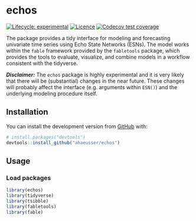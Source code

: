 
<!-- README.md is generated from README.Rmd. Please edit that file -->

# echos

<!-- badges: start -->

[![Lifecycle:
experimental](https://img.shields.io/badge/lifecycle-experimental-orange.svg)](https://www.tidyverse.org/lifecycle/#experimental)
[![Licence](https://img.shields.io/badge/licence-GPL--3-blue.svg)](https://www.gnu.org/licenses/gpl-3.0.en.html)
[![Codecov test
coverage](https://codecov.io/gh/ahaeusser/echos/branch/master/graph/badge.svg)](https://app.codecov.io/gh/ahaeusser/echos?branch=master)
<!-- badges: end -->

The package provides a tidy interface for modeling and forecasting
univariate time series using Echo State Networks (ESNs). The model works
within the `fable` framework provided by the `fabletools` package, which
provides the tools to evaluate, visualize, and combine models in a
workflow consistent with the tidyverse.

***Disclaimer:*** The `echos` package is highly experimental and it is
very likely that there will be (substantial) changes in the near future.
These changes will probably affect the interface (e.g. arguments within
`ESN()`) and the underlying modeling procedure itself.

## Installation

You can install the development version from
[GitHub](https://github.com/) with:

``` r
# install.packages("devtools")
devtools::install_github("ahaeusser/echos")
```

## Usage

### Load packages

``` r
library(echos)
library(tidyverse)
library(tsibble)
library(fabletools)
library(fable)
```

<!-- ### Prepare data -->
<!-- The dataset `m4_monthly` is a monthly `tsibble` contains the time series with the ID `"M10960"` from the M4 Forecasting Competition. The first 300 observations are used for model training and last 24 observations are used for testing (hold-out data). -->
<!-- ```{r data} -->
<!-- # Split data into training and testing -->
<!-- data_train <- m4_monthly %>% -->
<!--   slice_head(n = 300) -->
<!-- data_train -->
<!-- data_test <- m4_monthly %>% -->
<!--   slice_tail(n = 24) -->
<!-- data_test -->
<!-- ``` -->
<!-- ### Model -->
<!-- The function `fabletools::model()` is used to automatically train an ESN to the time series data. The object `mdl` is a `mable` containing the trained ESN. -->
<!-- ```{r model} -->
<!-- # Automatic model training of ESN -->
<!-- mdl <- data_train %>% -->
<!--   model("ESN" = ESN(value)) -->
<!-- mdl -->
<!-- ``` -->
<!-- The function `report` is used to get a detailed summary of the trained ESN. From the output below, you get the following information about the trained model: -->
<!-- * Network size -->
<!--   * `Inputs`: The number of input variables -->
<!--   * `Reservoir`: The number of internal states (the reservoir is the hidden layer of an ESN) -->
<!--   * `Outputs`: The number of output variables (= response variables) -->
<!-- * Model inputs (from the output, you can see that two model inputs are used (one lag plus the intercept term)) -->
<!--   * `Constant`: Indicates whether an intercept term is used or not -->
<!--   * `Lags`: The lags of the output variable, which are used as model input -->
<!-- * Differences: First differences are calculated to achieve stationarity -->
<!-- * Scaling -->
<!--   * `Inputs`: The training data are scaled to the interval `(-1, 1)` -->
<!--   * `Random uniform`: The input weights matrix and the reservoir weight matrix are drawn from a random uniform distribution with interval `(-0.5, 0.5)` -->
<!-- * Hyperparameters: -->
<!--   * `alpha`: Leakage rate (smoothing parameter) -->
<!--   * `rho`: Spectral radius for scaling the reservoir weight matrix -->
<!--   * `lambda`: Regularization parameter for the ridge regression -->
<!--   * `density`: The density of the reservoir weight matrix -->
<!-- * Metrics: -->
<!--   * `df`: Effective Degrees of Freedom -->
<!--   * `aic`: Akaike Information Criterion -->
<!--   * `bic`: Bayesian Information Criterion -->
<!--   * `hq`: Hannan-Quinn Information Criterion -->
<!-- ```{r summary} -->
<!-- # Detailed report of ESN -->
<!-- mdl %>% -->
<!--   select(ESN) %>% -->
<!--   report() -->
<!-- ``` -->
<!-- ### Forecast -->
<!-- The function `fabletools::forecast()` is used to forecast the trained model 24-steps ahead. The object `fcst` is a `fable` containing the forecasts of the ESN. -->
<!-- ```{r forecast} -->
<!-- # Forecast models -->
<!-- fcst <- mdl %>% -->
<!--   forecast(h = 24) -->
<!-- fcst -->
<!-- ``` -->
<!-- ### Visualize -->
<!-- Plot the forecast along the actual values (training and test data). -->
<!-- ```{r plot} -->
<!-- # Visualize forecast and actual values -->
<!-- fcst %>% -->
<!--   autoplot( -->
<!--     bind_rows( -->
<!--       data_train, -->
<!--       data_test)) -->
<!-- ``` -->
<!-- ## Work in Progress -->
<!-- * Implement further functions -->
<!--   + `refit.ESN()` -->
<!--   + `generate.ESN()` -->
<!--   + `stream.ESN()` -->
<!--   + `reservoir.ESN()` -->
<!--   + `plot_reservoir()` -->
<!--   + ... -->
<!-- * Enhance `ESN()` to multivariate time series -->
